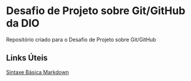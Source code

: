 # Desafio de Projeto sobre Git/GitHub da DIO
Repositório criado para o Desafio de Projeto sobre Git/GitHub


## Links Úteis
[Sintaxe Básica Markdown](https://www.markdownguide.org/basic-syntax/)
